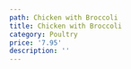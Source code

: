 ```yaml
---
path: Chicken with Broccoli
title: Chicken with Broccoli
category: Poultry
price: '7.95'
description: ''
---
```



